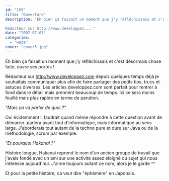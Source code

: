 ```yaml
---
id: "159"
title: "Ouverture"
description: "Eh bien ça faisait un moment que j'y réfléchissais et c'est désormais chose faite, <Hakanai/> ouvre ses portes !

Rédacteur sur http://www.developpez...."
date: "2007-07-07"
categories: 
  - "waza"
cover: "cover5.jpg"
---
```


Eh bien ça faisait un moment que j'y réfléchissais et c'est désormais chose faite, <Hakanai/> ouvre ses portes !

Rédacteur sur http://www.developpez.com depuis quelques temps déjà je souhaitais communiquer plus afin de faire partager des petits tips, trucs et astuces diverses. Les articles developpez.com sont parfait pour rentrer à fond dans le détail mais prennent beaucoup de temps. Ici ce sera moins fouillé mais plus rapide en terme de parution.

_"Mais ça va parler de quoi ?"_

Oui évidemment il faudrait quand même répondre à cette question avant de démarrer. <Hakanai/> parlera avant tout d'informatique, mais informatique au sens large. J'aborderais tout autant de la techno pure et dure sur Java ou de la méthodologie, scrum par exemple.

_"Et pourquoi Hakanai ?"_

Histoire longue, Hakanai reprend le nom d'un ancien groupe de travail que j'avais fondé avec un ami sur une activité assez éloigné du sujet qui nous intéresse aujourd'hui. J'aime toujours autant ce nom, alors je le garde ^^

Et pour la petite histoire, ca veut dire "éphémère" en Japonais.

